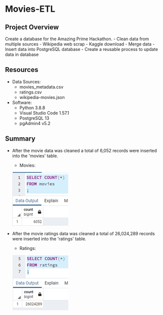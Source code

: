 # Movies-ETL

## Project Overview
Create a database for the Amazing Prime Hackathon.
	- Clean data from multiple sources
		- Wikipedia web scrap
		- Kaggle download
	- Merge data
	- Insert data into PostgreSQL database
	- Create a reusable process to update data in database
	
## Resources
- Data Sources: 
	- movies_metadata.csv
	- ratings.csv
	- wikipedia-movies.json
- Software: 
	- Python 3.8.8
	- Visual Studio Code 1.57.1
	- PostgreSQL 13 
	- pgAdmin4 v5.2

## Summary
- After the movie data was cleaned a total of 6,052 records were inserted into the 'movies' table.   
	- Movies:
	
	![Movies](https://github.com/jediracer/Movies-ETL/blob/main/Resources/movies_query.png)
- After the movie ratings data was cleaned a total of 26,024,289 records were inserted into the 'ratings' table.
	- Ratings:
	
	![Ratings](https://github.com/jediracer/Movies-ETL/blob/main/Resources/ratings_query.png)